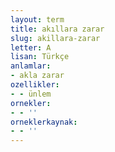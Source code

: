 ```yaml
---
layout: term
title: akıllara zarar
slug: akillara-zarar
letter: A
lisan: Türkçe
anlamlar:
- akla zarar
ozellikler:
- - ünlem
ornekler:
- - ''
orneklerkaynak:
- - ''
---
```

